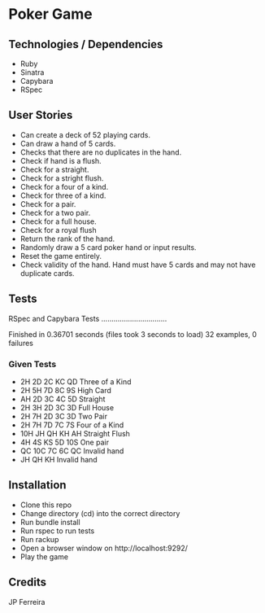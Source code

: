 # Poker Game

## Technologies / Dependencies

- Ruby
- Sinatra
- Capybara
- RSpec

## User Stories

- Can create a deck of 52 playing cards.
- Can draw a hand of 5 cards.
- Checks that there are no duplicates in the hand.
- Check if hand is a flush.
- Check for a straight.
- Check for a stright flush.
- Check for a four of a kind.
- Check for three of a kind.
- Check for a pair.
- Check for a two pair.
- Check for a full house.
- Check for a royal flush
- Return the rank of the hand.
- Randomly draw a 5 card poker hand or input results.
- Reset the game entirely.
- Check validity of the hand. Hand must have 5 cards and may not have duplicate cards.

## Tests

RSpec and Capybara Tests
................................

Finished in 0.36701 seconds (files took 3 seconds to load)
32 examples, 0 failures

### Given Tests

- 2H 2D 2C KC QD Three of a Kind
- 2H 5H 7D 8C 9S High Card
- AH 2D 3C 4C 5D Straight
- 2H 3H 2D 3C 3D Full House
- 2H 7H 2D 3C 3D Two Pair
- 2H 7H 7D 7C 7S Four of a Kind
- 10H JH QH KH AH Straight Flush
- 4H 4S KS 5D 10S One pair
- QC 10C 7C 6C QC Invalid hand
- JH QH KH Invalid hand

## Installation

- Clone this repo
- Change directory (cd) into the correct directory
- Run bundle install
- Run rspec to run tests
- Run rackup
- Open a browser window on http://localhost:9292/
- Play the game

## Credits

JP Ferreira
